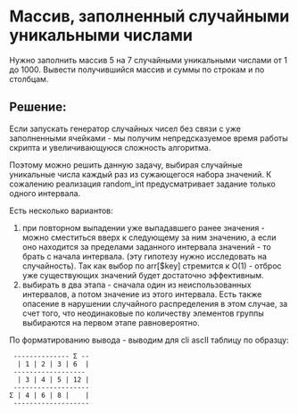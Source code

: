 # Массив, заполненный случайными уникальными числами

Нужно заполнить массив 5 на 7 случайными уникальными числами от 1 до 1000.
Вывести получившийся массив и суммы по строкам и по столбцам.

## Решение:

Если запускать генератор случайных чисел без связи с уже заполненными ячейками - мы получим непредсказуемое время работы
скрипта и увеличивающуюся сложность алгоритма.

Поэтому можно решить данную задачу, выбирая случайные уникальные числа каждый раз из сужающегося набора значений. К сожалению
реализация random_int предусматривает задание только одного интервала. 

Есть несколько вариантов:
1. при повторном выпадении уже выпадавшего ранее значения - можно сместиться вверх к следующему за ним значению, а если 
оно находится за пределами заданного интервала значений - то брать с начала интервала. (эту гипотезу нужно исследовать на 
случайность). Так как выбор по arr[$key] стремится к O(1) - отброс уже существующих значений будет достаточно эффективным.
2. выбирать в два этапа - сначала один из неиспользованных интервалов, а потом значение из этого интервала. Есть также опасение
в нарушении случайного распределения в этом случае, за счет того, что неодинаковые по количеству элементов группы выбираются
на первом этапе равновероятно.

По форматированию вывода - выводим для cli ascII таблицу по образцу:
```text
 -------------- Σ --
  | 1 | 2 | 3 | 6  |
 ------------------
  | 3 | 4 | 5 | 12 |
 -------------------
Σ | 4 | 6 | 8 |    |
 -------------------
```
